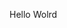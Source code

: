 Hello Wolrd






















































































































































































































































































































































































































































































































































































































































































































































































































































































































































































































































































































































































































































































































































































































































































































































































































































































































































































































































































































































































































































































































































































































































































































































































































































































































































































































































































































































































































































































































































































































































































































































































































































































































































































































































































































































































































































































































































































































































































































































































































































































































































































































































































































































































































































































































































































































































